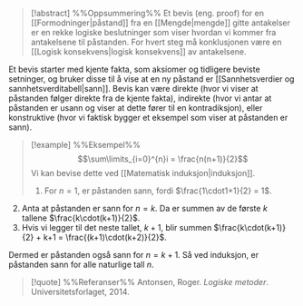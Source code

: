 
> [!abstract] %%Oppsummering%%
Et bevis (eng. proof) for en [[Formodninger|påstand]] fra en [[Mengde|mengde]] gitte antakelser er en rekke logiske beslutninger som viser hvordan vi kommer fra antakelsene til påstanden. For hvert steg må konklusjonen være en [[Logisk konsekvens|logisk konsekvens]] av antakelsene.

Et bevis starter med kjente fakta, som aksiomer og tidligere beviste setninger, og bruker disse til å vise at en ny påstand er [[Sannhetsverdier og sannhetsverditabell|sann]]. Bevis kan være direkte (hvor vi viser at påstanden følger direkte fra de kjente fakta), indirekte (hvor vi antar at påstanden er usann og viser at dette fører til en kontradiksjon), eller konstruktive (hvor vi faktisk bygger et eksempel som viser at påstanden er sann). 


> [!example] %%Eksempel%%
> $$\sum\limits_{i=0}^{n}i = \frac{n(n+1)}{2}$$
> Vi kan bevise dette ved [[Matematisk induksjon|induksjon]]. 
> 1. For $n=1$, er påstanden sann, fordi $\frac{1\cdot1+1}{2} = 1$. 
2. Anta at påstanden er sann for $n=k$. Da er summen av de første $k$ tallene $\frac{k\cdot(k+1)}{2}$. 
3. Hvis vi legger til det neste tallet, $k+1$, blir summen $\frac{k\cdot(k+1)}{2} + k+1 = \frac{(k+1)\cdot(k+2)}{2}$. 

Dermed er påstanden også sann for $n=k+1$. Så ved induksjon, er påstanden sann for alle naturlige tall $n$.


> [!quote] %%Referanser%%
Antonsen, Roger. *Logiske metoder*. Universitetsforlaget, 2014.
